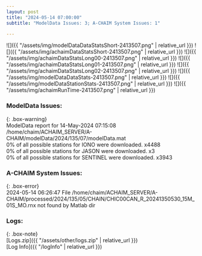```yaml
---
layout: post
title: "2024-05-14 07:00:00"
subtitle: "ModelData Issues: 3; A-CHAIM System Issues: 1"

---
```


![]({{ "/assets/img/modelDataDataStatsShort-2413507.png" | relative_url }})
![]({{ "/assets/img/achaimDataStatsShort-2413507.png" | relative_url }})
![]({{ "/assets/img/achaimDataStatsLong00-2413507.png" | relative_url }})
![]({{ "/assets/img/achaimDataStatsLong01-2413507.png" | relative_url }})
![]({{ "/assets/img/achaimDataStatsLong02-2413507.png" | relative_url }})
![]({{ "/assets/img/modelDataDataStats-2413507.png" | relative_url }})
![]({{ "/assets/img/modelDataStationStats-2413507.png" | relative_url }})
![]({{ "/assets/img/achaimRunTime-2413507.png" | relative_url }})


### ModelData Issues:  
  
{: .box-warning}  
 ModelData report for 14-May-2024 07:15:08   
 /home/chaim/ACHAIM_SERVER/A-CHAIM/modelData/2024/135/07/modelData.mat   
 0% of all possible stations for IONO were downloaded. x4488   
 0% of all possible stations for JASON were downloaded. x3   
 0% of all possible stations for SENTINEL were downloaded. x3943   
  
### A-CHAIM System Issues:  
  
{: .box-error}  
2024-05-14 06:26:47 File /home/chaim/ACHAIM_SERVER/A-CHAIM/processed/2024/135/05/CHAIN/CHIC00CAN_R_20241350530_15M_01S_MO.rnx not found by Matlab dir  

### Logs:  
  
{: .box-note}  
[Logs.zip]({{ "/assets/other/logs.zip" | relative_url }})  
[Log Info]({{ "/logInfo" | relative_url }})  
